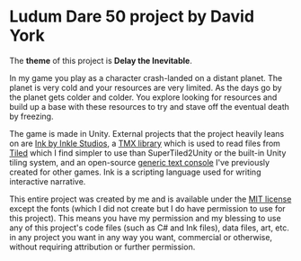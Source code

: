 # Ludum Dare 50 project by David York
The **theme** of this project is **Delay the Inevitable**.

In my game you play as a character crash-landed on a distant planet. The planet is very cold and your resources are very limited. As the days go by the planet gets colder and colder. You explore looking for resources and build up a base with these resources to try and stave off the eventual death by freezing.

The game is made in Unity. External projects that the project heavily leans on are [Ink by Inkle Studios](https://github.com/inkle/ink), a [TMX library](./Assets/Scripts/Hexmap/) which is used to read files from [Tiled](mapeditor.org) which I find simpler to use than SuperTiled2Unity or the built-in Unity tiling system, and an open-source [generic text console](./Assets/Scripts/Console/) I've previously created for other games. Ink is a scripting language used for writing interactive narrative.

This entire project was created by me and is available under the [MIT license](./license.txt) except the fonts (which I did not create but I do have permission to use for this project). This means you have my permission and my blessing to use any of this project's code files (such as C# and Ink files), data files, art, etc. in any project you want in any way you want, commercial or otherwise, without requiring attribution or further permission.

